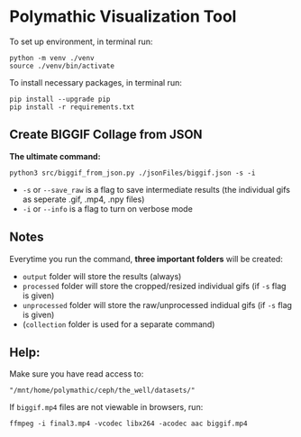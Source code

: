 # Polymathic Visualization Tool

To set up environment, in terminal run:
```
python -m venv ./venv
source ./venv/bin/activate
```

To install necessary packages, in terminal run:
```
pip install --upgrade pip
pip install -r requirements.txt
```

## Create BIGGIF Collage from JSON

**The ultimate command:**
```
python3 src/biggif_from_json.py ./jsonFiles/biggif.json -s -i
```

* `-s` or `--save_raw` is a flag to save intermediate results (the individual gifs as seperate .gif, .mp4, .npy files)
* `-i` or `--info` is a flag to turn on verbose mode

## Notes

Everytime you run the command, **three important folders** will be created: 

* `output` folder will store the results (always)
* `processed` folder will store the cropped/resized individual gifs (if `-s` flag is given)
* `unprocessed` folder will store the raw/unprocessed indidual gifs (if `-s` flag is given)
* (`collection` folder is used for a separate command)

## Help:

Make sure you have read access to:
```
"/mnt/home/polymathic/ceph/the_well/datasets/"
```

If `biggif.mp4` files are not viewable in browsers, run:
```
ffmpeg -i final3.mp4 -vcodec libx264 -acodec aac biggif.mp4
```

